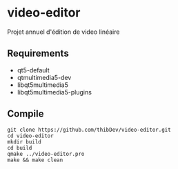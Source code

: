 # video-editor
Projet annuel d'édition de video linéaire

## Requirements

- qt5-default
- qtmultimedia5-dev
- libqt5multimedia5
- libqt5multimedia5-plugins

## Compile

```shell
git clone https://github.com/thibDev/video-editor.git
cd video-editor
mkdir build
cd build
qmake ../video-editor.pro
make && make clean
```
